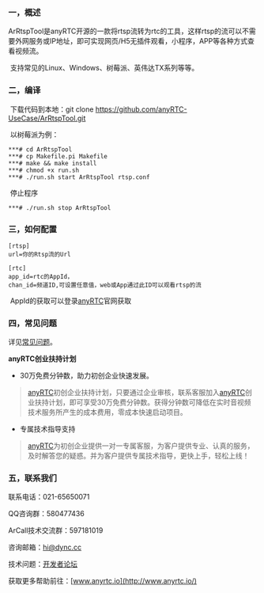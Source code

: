 ### 一，概述

​	ArRtspTool是anyRTC开源的一款将rtsp流转为rtc的工具，这样rtsp的流可以不需要外网服务或IP地址，即可实现网页/H5无插件观看，小程序，APP等各种方式查看视频流。

​	支持常见的Linux、Windows、树莓派、英伟达TX系列等等。

### 二，编译

​		下载代码到本地：git clone https://github.com/anyRTC-UseCase/ArRtspTool.git

​		以树莓派为例：

```
***# cd ArRtspTool
***# cp Makefile.pi Makefile
***# make && make install
***# chmod +x run.sh
***# ./run.sh start ArRtspTool rtsp.conf 

```

​		停止程序

```
***# ./run.sh stop ArRtspTool
```



### 三，如何配置

```
[rtsp]
url=你的Rtsp流的Url

[rtc]
app_id=rtc的AppId，
chan_id=频道ID,可设置任意值，web或App通过此ID可以观看rtsp的流
```

​	AppId的获取可以登录[anyRTC](https://console.anyrtc.io/signin)官网获取

### 四，常见问题

详见[常见问题](https://docs.anyrtc.io/platforms/docs/platforms/FAQ/faq)。

**anyRTC创业扶持计划**

- 30万免费分钟数，助力初创企业快速发展。

> [anyRTC](https://www.anyrtc.io)初创企业扶持计划，只要通过企业审核，联系客服加入[anyRTC](https://www.anyrtc.io)创业扶持计划，即可享受30万免费分钟数。获得分钟数可降低在实时音视频技术服务所产生的成本费用，零成本快速启动项目。

- 专属技术指导支持

> [anyRTC](https://www.anyrtc.io)为初创企业提供一对一专属客服，为客户提供专业、认真的服务，及时解答您的疑惑。并为客户提供专属技术指导，更快上手，轻松上线！

### 五，联系我们

联系电话：021-65650071

QQ咨询群：580477436

ArCall技术交流群：597181019

咨询邮箱：[hi@dync.cc](mailto:hi@dync.cc)

技术问题：[开发者论坛](https://bbs.anyrtc.io/)

获取更多帮助前往：[www.anyrtc.io](http://www.anyrtc.io/)